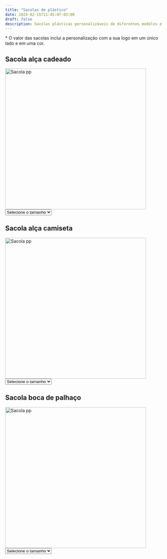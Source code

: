 ```yaml
---
title: "Sacolas de plástico"
date: 2024-02-15T11:45:07-03:00
draft: false
description: Sacolas plásticas personalizáveis de diferentes modelos e tamanhos.
---
```



<p>* O valor das sacolas inclui a personalização com a sua logo em um único lado e em uma cor.</p>


## Sacola alça cadeado

<img src="/img/products/alca-cadeado.jpeg" alt="Sacola pp" title="Sacola pp" style="width: 450px; height: auto;">

<select id="tamanho1" onchange="mostrarPreco1()">
  <option value="" selected>Selecione o tamanho</option>
  <option value="pp">30x55x0,12</option>
  <option value="p">40x60x0,12</option>
</select>

<div id="preco1"></div>

<script>
  function mostrarPreco1() {
    var tamanhoSelecionado1 = document.getElementById("tamanho1").value;
    var preco1;

    switch (tamanhoSelecionado1) {
      case "pp":
        preco1 = "1000 unidades R$ 0,86<br>" +
                "500 unidades R$ 0,97<br>";
        break;
      case "p":
        preco1 = "1000 unidades R$ 1,03<br>" +
                "500 unidades R$ 1,14<br>";
        break;
      default:
        preco1 = "";
    }

    document.getElementById("preco1").innerHTML = preco1;
  }
</script>


## Sacola alça camiseta

<img src="/img/products/alca-camiseta.jpeg" alt="Sacola pp" title="Sacola pp" style="width: 450px; height: auto;">

<select id="tamanho2" onchange="mostrarPreco2()">
  <option value="" selected>Selecione o tamanho</option>
  <option value="pp">45x50x0,07</option>
  <option value="p">45x60x0,07</option>
  <option value="m">60x75x0,07</option>
  <option value="g">45x50x0,10</option>
  <option value="xg">45x60x0,10</option>
  <option value="xxg">60x75x0,10</option>
</select>

<div id="preco2"></div>

<script>
  function mostrarPreco2() {
    var tamanhoSelecionado2 = document.getElementById("tamanho2").value;
    var preco2;

    switch (tamanhoSelecionado2) {
      case "pp":
        preco2 = "1000 unidades R$ 0,75<br>" +
                "500 unidades R$ 0,86<br>";
        break;
      case "p":
        preco2 = "1000 unidades R$ 0,84<br>" +
                "500 unidades R$ 0,95<br>";
        break;
      case "m":
        preco2 = "1000 unidades R$ 1,07<br>" +
                "500 unidades R$ 1,18<br>";
        break;
      case "g":
        preco2 = "1000 unidades R$ 0,88<br>" +
                "500 unidades R$ 0,99<br>";
        break;
      case "xg":
        preco2 = "1000 unidades R$ 0,95<br>" +
                "500 unidades R$ 1,06<br>";
        break;
      case "xxg":
        preco2 = "1000 unidades R$ 1,25<br>" +
                "500 unidades R$ 1,36<br>";
        break;
      default:
        preco2 = "";
    }

    document.getElementById("preco2").innerHTML = preco2;
  }
</script>


## Sacola boca de palhaço

<img src="/img/products/boca-palhaco.jpeg" alt="Sacola pp" title="Sacola pp" style="width: 450px; height: auto;">

<select id="tamanho3" onchange="mostrarPreco3()">
  <option value="" selected>Selecione o tamanho</option>
  <option value="pp">15x20x0,07</option>
  <option value="p">20x30x0,07</option>
  <option value="m">25x30x0,07</option>
  <option value="g">30x40x0,07</option>
  <option value="xg">40x50x0,07</option>
  <option value="xxg">15x20x0,12</option>
  <option value="xxxg">20x30x0,12</option>
  <option value="xxxxg">25x30x0,12</option>
  <option value="xxxxxg">30x40x0,12</option>
  <option value="xxxxxxg">40x50x0,12</option>
</select>

<div id="preco3"></div>

<script>
  function mostrarPreco3() {
    var tamanhoSelecionado3 = document.getElementById("tamanho3").value;
    var preco3;

    switch (tamanhoSelecionado3) {
      case "pp":
        preco3 = "1000 unidades R$ 0,51<br>" +
                "500 unidades R$ 0,62<br>";
        break;
      case "p":
        preco3 = "1000 unidades R$ 0,56<br>" +
                "500 unidades R$ 0,67<br>";
        break;
      case "m":
        preco3 = "1000 unidades R$ 0,58<br>" +
                "500 unidades R$ 0,69<br>";
        break;
      case "g":
        preco3 = "1000 unidades R$ 0,71<br>" +
                "500 unidades R$ 0,79<br>";
        break;
      case "xg":
        preco3 = "1000 unidades R$ 0,76<br>" +
                "500 unidades R$ 0,88<br>";
        break;
      case "xxg":
        preco3 = "1000 unidades R$ 0,55<br>" +
                "500 unidades R$ 0,66<br>";
        break;
      case "xxxg":
        preco3 = "1000 unidades R$ 0,63<br>" +
                "500 unidades R$ 0,74<br>";
        break;
      case "xxxxg":
        preco3 = "1000 unidades R$ 0,67<br>" +
                "500 unidades R$ 0,78<br>";
        break;
      case "xxxxxg":
        preco3 = "1000 unidades R$ 0,75<br>" +
                "500 unidades R$ 0,86<br>";
        break;
      case "xxxxxxg":
        preco3 = "1000 unidades R$ 0,94<br>" +
                "500 unidades R$ 1,05<br>";
        break;
      default:
        preco3 = "";
    }

    document.getElementById("preco3").innerHTML = preco3;
  }
</script>

